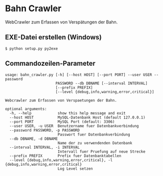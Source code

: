 Bahn Crawler
============

WebCrawler zum Erfassen von Verspätungen der Bahn.

EXE-Datei erstellen (Windows)
-----------------------------

    $ python setup.py py2exe

Commandozeilen-Parameter
------------------------

    usage: bahn_crawler.py [-h] [--host HOST] [--port PORT] --user USER --password
                           PASSWORD --db DBNAME [--interval INTERVAL]
                           [--prefix PREFIX]
                           [--level {debug,info,warning,error,critical}]

    Webcrawler zum Erfassen von Verspaetungen der Bahn.

    optional arguments:
      -h, --help            show this help message and exit
      --host HOST           MySQL-Datenbank Host (default 127.0.0.1)
      --port PORT           MySQL Port (default: 3306)
      --user USER, -u USER  Benutzername fuer Datenbankverbindung
      --password PASSWORD, -p PASSWORD
                            Passwort fuer Datenbankverbindung
      --db DBNAME, -d DBNAME
                            Name der zu verwendenden Datenbank
      --interval INTERVAL, -i INTERVAL
                            Intervall fuer Pruefung auf neue Strecke
      --prefix PREFIX       Prefix fuer Datenbanktabellen
      --level {debug,info,warning,error,critical}, -l {debug,info,warning,error,critical}
                            Log Level setzen
